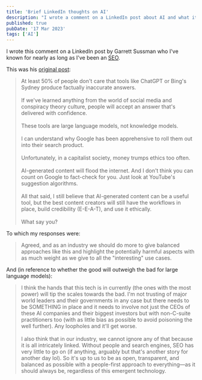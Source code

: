 ```yaml
---
title: 'Brief LinkedIn thoughts on AI'
description: "I wrote a comment on a LinkedIn post about AI and what it means in SEO."
published: true
pubDate: '17 Mar 2023'
tags: ['AI']
---
```


I wrote this comment on a LinkedIn post by Garrett Sussman who I've known for nearly as long as I've been an [SEO](/jardim/tech/seo/).

This was his [original post](https://www.linkedin.com/posts/garrettsussman_at-least-50-of-people-dont-care-that-tools-activity-7041768961473925121-lIXj):

> At least 50% of people don't care that tools like ChatGPT or Bing's Sydney produce factually inaccurate answers.
> <br><br>
> If we've learned anything from the world of social media and conspiracy theory culture, people will accept an answer that's delivered with confidence.
> <br><br>
> These tools are large language models, not knowledge models.
> <br><br>
> I can understand why Google has been apprehensive to roll them out into their search product.
> <br><br>
> Unfortunately, in a capitalist society, money trumps ethics too often.
><br><br>
> AI-generated content will flood the internet. And I don't think you can count on Google to fact-check for you. Just look at YouTube's suggestion algorithms.
><br><br>
> All that said, I still believe that AI-generated content can be a useful tool, but the best content creators will still have the workflows in place, build credibility (E-E-A-T), and use it ethically.
><br><br>
> What say you?

To which my responses were:

> Agreed, and as an industry we should do more to give balanced approaches like this and highlight the potentially harmful aspects with as much weight as we give to all the "interesting" use cases.

And (in reference to whether the good will outweigh the bad for large language models):

> I think the hands that this tech is in currently (the ones with the most power) will tip the scales towards the bad. I'm not trusting of major world leaders and their governments in any case but there needs to be SOMETHING in place and it needs to involve not just the CEOs of these AI companies and their biggest investors but with non-C-suite practitioners too (with as little bias as possible to avoid poisoning the well further). Any loopholes and it'll get worse.
> <br><br>
> I also think that in our industry, we cannot ignore any of that because it is all intricately linked. Without people and search engines, SEO has very little to go on (if anything, arguably but that's another story for another day lol). So it's up to us to be as open, transparent, and balanced as possible with a people-first approach to everything—as it should always be, regardless of this emergent technology.